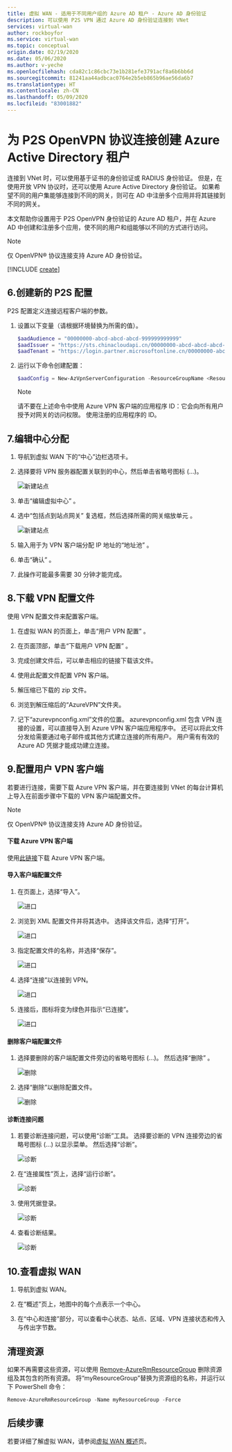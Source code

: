```yaml
---
title: 虚拟 WAN - 适用于不同用户组的 Azure AD 租户 - Azure AD 身份验证
description: 可以使用 P2S VPN 通过 Azure AD 身份验证连接到 VNet
services: virtual-wan
author: rockboyfor
ms.service: virtual-wan
ms.topic: conceptual
origin.date: 02/19/2020
ms.date: 05/06/2020
ms.author: v-yeche
ms.openlocfilehash: cda82c1c86cbc73e1b281efe3791acf8a6b6bb6d
ms.sourcegitcommit: 81241aa44adbcac0764e2b5eb865b96ae56da6b7
ms.translationtype: HT
ms.contentlocale: zh-CN
ms.lasthandoff: 05/09/2020
ms.locfileid: "83001882"
---
```

# <a name="create-an-azure-active-directory-tenant-for-p2s-openvpn-protocol-connections"></a>为 P2S OpenVPN 协议连接创建 Azure Active Directory 租户

连接到 VNet 时，可以使用基于证书的身份验证或 RADIUS 身份验证。 但是，在使用开放 VPN 协议时，还可以使用 Azure Active Directory 身份验证。 如果希望不同的用户集能够连接到不同的网关，则可在 AD 中注册多个应用并将其链接到不同的网关。

本文帮助你设置用于 P2S OpenVPN 身份验证的 Azure AD 租户，并在 Azure AD 中创建和注册多个应用，使不同的用户和组能够以不同的方式进行访问。

> [!NOTE]
> 仅 OpenVPN&reg; 协议连接支持 Azure AD 身份验证。
>

[!INCLUDE [create](../../includes/openvpn-azure-ad-tenant-multi-app.md)]

<a name="site"></a>
## <a name="6-create-a-new-p2s-configuration"></a>6.创建新的 P2S 配置

P2S 配置定义连接远程客户端的参数。

1. 设置以下变量（请根据环境替换为所需的值）。

    ```powershell
    $aadAudience = "00000000-abcd-abcd-abcd-999999999999"
    $aadIssuer = "https://sts.chinacloudapi.cn/00000000-abcd-abcd-abcd-999999999999/"
    $aadTenant = "https://login.partner.microsoftonline.cn/00000000-abcd-abcd-abcd-999999999999"    
    ```

2. 运行以下命令创建配置：

    ```powershell
    $aadConfig = New-AzVpnServerConfiguration -ResourceGroupName <ResourceGroup> -Name newAADConfig -VpnProtocol OpenVPN -VpnAuthenticationType AAD -AadTenant $aadTenant -AadIssuer $aadIssuer -AadAudience $aadAudience -Location chinaeast2
    ```

    > [!NOTE]
    > 请不要在上述命令中使用 Azure VPN 客户端的应用程序 ID：它会向所有用户授予对网关的访问权限。 使用注册的应用程序的 ID。

<a name="hub"></a>
## <a name="7-edit-hub-assignment"></a>7.编辑中心分配

1. 导航到虚拟 WAN 下的“中心”边栏选项卡。 

2. 选择要将 VPN 服务器配置关联到的中心，然后单击省略号图标 (...)。

    ![新建站点](media/openvpn-azure-ad-tenant-multi-app/p2s4.jpg)

3. 单击“编辑虚拟中心”  。

4. 选中“包括点到站点网关”  复选框，然后选择所需的网关缩放单元  。

    ![新建站点](media/openvpn-azure-ad-tenant-multi-app/p2s2.jpg)

5. 输入用于为 VPN 客户端分配 IP 地址的“地址池”  。

6. 单击“确认”  。

7. 此操作可能最多需要 30 分钟才能完成。

<a name="device"></a>
## <a name="8-download-vpn-profile"></a>8.下载 VPN 配置文件

使用 VPN 配置文件来配置客户端。

1. 在虚拟 WAN 的页面上，单击“用户 VPN 配置”  。

2. 在页面顶部，单击“下载用户 VPN 配置”  。

3. 完成创建文件后，可以单击相应的链接下载该文件。

4. 使用此配置文件配置 VPN 客户端。

5. 解压缩已下载的 zip 文件。

6. 浏览到解压缩后的“AzureVPN”文件夹。

7. 记下“azurevpnconfig.xml”文件的位置。 azurevpnconfig.xml 包含 VPN 连接的设置，可以直接导入到 Azure VPN 客户端应用程序中。 还可以将此文件分发给需要通过电子邮件或其他方式建立连接的所有用户。 用户需有有效的 Azure AD 凭据才能成功建立连接。

## <a name="9-configure-user-vpn-clients"></a>9.配置用户 VPN 客户端

若要进行连接，需要下载 Azure VPN 客户端，并在要连接到 VNet 的每台计算机上导入在前面步骤中下载的 VPN 客户端配置文件。

> [!NOTE]
> 仅 OpenVPN&reg; 协议连接支持 Azure AD 身份验证。
>

#### <a name="to-download-the-azure-vpn-client"></a>下载 Azure VPN 客户端

使用[此链接](https://go.microsoft.com/fwlink/?linkid=2117554)下载 Azure VPN 客户端。

<a name="import"></a>
#### <a name="to-import-a-client-profile"></a>导入客户端配置文件

1. 在页面上，选择“导入”。 

    ![进口](./media/openvpn-azure-ad-tenant-multi-app/import/import1.jpg)

2. 浏览到 XML 配置文件并将其选中。 选择该文件后，选择“打开”。 

    ![进口](./media/openvpn-azure-ad-tenant-multi-app/import/import2.jpg)

3. 指定配置文件的名称，并选择“保存”。 

    ![进口](./media/openvpn-azure-ad-tenant-multi-app/import/import3.jpg)

4. 选择“连接”以连接到 VPN。 

    ![进口](./media/openvpn-azure-ad-tenant-multi-app/import/import4.jpg)

5. 连接后，图标将变为绿色并指示“已连接”。 

    ![进口](./media/openvpn-azure-ad-tenant-multi-app/import/import5.jpg)

<a name="delete"></a>
#### <a name="to-delete-a-client-profile"></a>删除客户端配置文件

1. 选择要删除的客户端配置文件旁边的省略号图标 (...)。 然后选择“删除”  。

    ![删除](./media/openvpn-azure-ad-tenant-multi-app/delete/delete1.jpg)

2. 选择“删除”以删除配置文件。 

    ![删除](./media/openvpn-azure-ad-tenant-multi-app/delete/delete2.jpg)

<a name="diagnose"></a>
#### <a name="to-diagnose-connection-issues"></a>诊断连接问题

1. 若要诊断连接问题，可以使用“诊断”工具。  选择要诊断的 VPN 连接旁边的省略号图标 (...) 以显示菜单。 然后选择“诊断”。 

    ![诊断](./media/openvpn-azure-ad-tenant-multi-app/diagnose/diagnose1.jpg)

2. 在“连接属性”页上，选择“运行诊断”。  

    ![诊断](./media/openvpn-azure-ad-tenant-multi-app/diagnose/diagnose2.jpg)

3. 使用凭据登录。

    ![诊断](./media/openvpn-azure-ad-tenant-multi-app/diagnose/diagnose3.jpg)

4. 查看诊断结果。

    ![诊断](./media/openvpn-azure-ad-tenant-multi-app/diagnose/diagnose4.jpg)

<a name="viewwan"></a>
## <a name="10-view-your-virtual-wan"></a>10.查看虚拟 WAN

1. 导航到虚拟 WAN。

2. 在“概述”页上，地图中的每个点表示一个中心。

3. 在“中心和连接”部分，可以查看中心状态、站点、区域、VPN 连接状态和传入与传出字节数。

<a name="cleanup"></a>
## <a name="clean-up-resources"></a>清理资源

如果不再需要这些资源，可以使用 [Remove-AzureRmResourceGroup](https://docs.microsoft.com/powershell/module/azurerm.resources/remove-azurermresourcegroup) 删除资源组及其包含的所有资源。 将“myResourceGroup”替换为资源组的名称，并运行以下 PowerShell 命令：

```powershell
Remove-AzureRmResourceGroup -Name myResourceGroup -Force
```

## <a name="next-steps"></a>后续步骤

若要详细了解虚拟 WAN，请参阅[虚拟 WAN 概述](virtual-wan-about.md)页。

<!-- Update_Description: new article about openvpn azure ad tenant multi app -->
<!--NEW.date: 02/24/2020-->